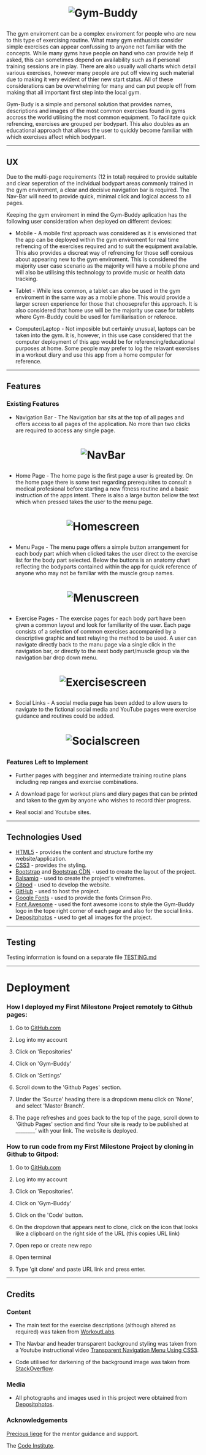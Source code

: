 # <p align="center">![Gym-Buddy](readme-images//logo.JPG)</p>

The gym enviroment can be a complex enviroment for people who are new to this type of exercising routine. What many gym enthusists consider simple exercises can appear confussing to anyone not familiar with the concepts.
While many gyms have people on hand who can provide help if asked, this can sometimes depend on availability such as if personal training sessions are in play. There are also usually wall charts which detail various exercises,
however many people are put off viewing such material due to making it very evident of thier new start status. All of these considerations can be overwhelming for many and can put people off from making that all important first
step into the local gym. 

Gym-Budy is a simple and personal solution that provides names, descriptions and images of the most common exercises found in gyms accross the world utilising the most common equipment. To facilitate quick refrencing, 
exercises are grouped per bodypart. This also doubles as an educational approach that allows the user to quickly become familiar with which exercises affect which bodypart. 


---

## UX
 
Due to the multi-page requirements (12 in total) required to provide suitable and clear seperation of the individual bodypart areas commonly trained in the gym enviroment, a clear and decisive navigation bar is required. The Nav-Bar
will need to provide quick, minimal click and logical access to all pages.

Keeping the gym enviroment in mind the Gym-Buddy aplication has the following user consideration when deployed on different devices:

- Mobile - A mobile first approach was considered as it is envisioned that the app can be deployed within the gym enviroment for real time refrencing of the exercises required and to suit the equipment available. This also provides a 
discreat way of refrencing for those self consious about appearing new to the gym enviroment. This is considered the majority user case scenario as the majority will have a mobile phone and will also be utilising this technology
to provide music or health data tracking. 

- Tablet - While less common, a tablet can also be used in the gym enviroment in the same way as a mobile phone. This would provide a larger screen experience for those that chooseprefer this approach. It is also considered that home 
use will be the majority use case for tablets where Gym-Buddy could be used for familiarisation or referece.

- Computer/Laptop - Not imposible but certainly unusual, laptops can be taken into the gym. It is, however, in this use case considered that the computer deployment of this app would be for referencing/educational purposes at home. 
Some people may prefer to log the relavant exercises in a workout diary and use this app from a home computer for reference.


---

## Features
 
### Existing Features

- Navigation Bar - The Navigation bar sits at the top of all pages and offers access to all pages of the application. No more than two clicks are required to access any single page. 

# <p align="center">![NavBar](readme-images//NavBar.JPG)</p>

- Home Page - The home page is the first page a user is greated by. On the home page there is some text regarding prerequisites to consult a medical profesional before starting a new fitness routine and a basic instruction of the apps intent.
There is also a large button bellow the text which when pressed takes the user to the menu page.

# <p align="center">![Homescreen](readme-images//Homescreen.JPG)</p>

- Menu Page - The menu page offers a simple button arrangement for each body part which when clicked takes the user direct to the exercise list for the body part selected. Below the buttons is an anatomy chart reflecting the bodyparts contained 
within the app for quick reference of anyone who may not be familiar with the muscle group names. 

# <p align="center">![Menuscreen](readme-images//Menuscreen.JPG)</p>

- Exercise Pages - The exercise pages for each body part have been given a common layout and look for familiarity of the user. Each page consists of a selection of common exercises accompanied by a descriptive graphic and text relaying the method 
to be used. A user can navigate directly back to the manu page via a single click in the navigation bar, or directly to the next body part/muscle group via the navigation bar drop down menu. 

# <p align="center">![Exercisescreen](readme-images//Exercisescreen.JPG)</p>

- Social Links - A social media page has been added to allow users to navigate to the fictional social media and YouTube pages were exercise guidance and routines could be added.

# <p align="center">![Socialscreen](readme-images//Socialscreen.JPG)</p>


### Features Left to Implement

- Further pages with begginer and intermediate training routine plans including rep ranges and exercise combinations.

- A download page for workout plans and diary pages that can be printed and taken to the gym by anyone who wishes to record thier progress. 

- Real social and Youtube sites.


---

## Technologies Used


- [HTML5](https://en.wikipedia.org/wiki/HTML5) - provides the content and structure forthe my website/application.
- [CSS3](https://en.wikipedia.org/wiki/Cascading_Style_Sheets) - provides the styling.
- [Bootstrap](https://getbootstrap.com/) and [Bootstrap CDN](https://www.bootstrapcdn.com/) - used to create the layout of the project.
- [Balsamiq](https://balsamiq.com/) - used to create the project's wireframes.
- [Gitpod](https://gitpod.io/) - used to develop the website.
- [GitHub](https://github.com/) - used to host the project.
- [Google Fonts](https://fonts.google.com/) - used to provide the fonts Crimson Pro.
- [Font Awesome](https://fontawesome.com/) - used the font awesome icons to style the Gym-Buddy logo in the tope right corner of each page and also for the social links.
- [Depositphotos](https://depositphotos.com/home.html) - used to get all images for the project.



---

## Testing

Testing information is found on a separate file [TESTING.md](TESTING.md)


---

# Deployment

### How I deployed my First Milestone Project remotely to Github pages:

1. Go to [GitHub.com](https://github.com/)

2. Log into my account

3. Click on 'Repositories'

4. Click on 'Gym-Buddy'

5. Click on 'Settings'

6. Scroll down to the 'Github Pages' section.

7. Under the 'Source' heading there is a dropdown menu click on 'None', and select 'Master Branch'.

8. The page refreshes and goes back to the top of the page, scroll down to 'Github Pages' section and find ‘Your site is ready to be published at ________’ with your link. The website is deployed.


### How to run code from my First Milestone Project by cloning in Github to Gitpod:

1. Go to [GitHub.com](https://github.com/)

2. Log into my account

3. Click on 'Repositories'.

4. Click on 'Gym-Buddy'

5. Click on the 'Code' button.

6. On the dropdown that appears next to clone, click on the icon that looks like a clipboard on the right side of the URL (this copies URL link)

7. Open repo or create new repo

8. Open terminal

9. Type 'git clone' and paste URL link and press enter.



---

## Credits

### Content

- The main text for the exercise descriptions (although altered as required) was taken from [WorkoutLabs](https://workoutlabs.com/exercise-guide/).

- The Navbar and header transparent background styling was taken from a Youtube instructional video [Transparent Navigation Menu Using CSS3](https://www.youtube.com/watch?v=Ebyq2tkXQJc). 

- Code utilised for darkening of the background image was taken from [StackOverflow](https://stackoverflow.com/questions/31632419/how-to-darken-a-css-background-image/31632494).


### Media

- All photographs and images used in this project were obtained from [Depositphotos](https://depositphotos.com/home.html).


### Acknowledgements

[Precious Ijege](https://www.linkedin.com/in/precious-ijege-908a00168/?originalSubdomain=ng) for the mentor guidance and support.

The [Code Institute](https://codeinstitute.net/).